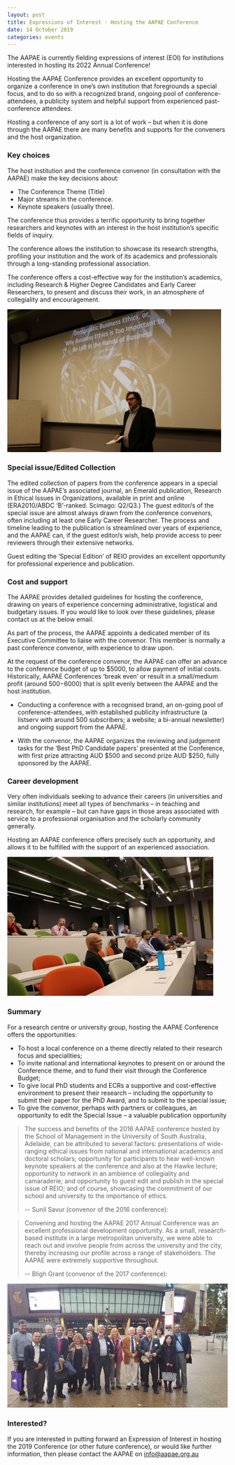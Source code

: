 ```yaml
---
layout: post
title: Expressions of Interest - Hosting the AAPAE Conference
date: 14 October 2019
categories: events
---
```


The AAPAE is currently fielding expressions of interest (EOI) for institutions interested in hosting its 2022 Annual Conference! 

Hosting the AAPAE Conference provides an excellent opportunity to organize a conference in one’s own institution that foregrounds a special focus, and to do so with a recognized brand, ongoing pool of conference-attendees, a publicity system and helpful support from experienced past-conference attendees.

Hosting a conference of any sort is a lot of work – but when it is done through the AAPAE there are many benefits and supports for the conveners and the host organization. 

### Key choices 

The host institution and the conference convenor (in consultation with the AAPAE) make the key decisions about:

  - The Conference Theme (Title)
  - Major streams in the conference.
  - Keynote speakers (usually three).

The conference thus provides a terrific opportunity to bring together researchers and keynotes with an interest in the host institution’s specific fields of inquiry.

The conference allows the institution to showcase its research strengths, profiling your institution and the work of its academics and professionals through a long-standing professional association.
 
The conference offers a cost-effective way for the institution’s academics, including Research & Higher Degree Candidates and Early Career Researchers, to present and discuss their work, in an atmosphere of collegiality and encouragement.

![Carl Rhodes](/documents/rhodes.png)

### Special issue/Edited Collection

The edited collection of papers from the conference appears in a special issue of the AAPAE’s associated journal, an Emerald publication, Research in Ethical Issues in Organizations, available in print and online (ERA2010/ABDC ‘B’-ranked. Scimago: Q2/Q3.) 
The guest editor/s of the special issue are almost always drawn from the conference convenors, often including at least one Early Career Researcher. The process and timeline leading to the publication is streamlined over years of experience, and the AAPAE can, if the guest editor/s wish, help provide access to peer reviewers through their extensive networks.

Guest editing the ‘Special Edition’ of REIO provides an excellent opportunity for professional experience and publication.


### Cost and support

The AAPAE provides detailed guidelines for hosting the conference, drawing on years of experience concerning administrative, logistical and budgetary issues. If you would like to look over these guidelines, please contact us at the below email.

As part of the process, the AAPAE appoints a dedicated member of its Executive Committee to liaise with the convenor. This member is normally a past conference convenor, with experience to draw upon. 

At the request of the conference convenor, the AAPAE can offer an advance to the conference budget of up to $5000, to allow payment of initial costs. Historically, AAPAE Conferences ‘break even’ or result in a small/medium profit (around $500-$6000) that is split evenly between the AAPAE and the host institution. 

  - Conducting a conference with a recognised brand, an on-going pool of conference-attendees, with established publicity infrastructure (a listserv with around 500 subscribers; a website; a bi-annual newsletter) and ongoing support from the AAPAE.

  - With the convenor, the AAPAE organizes the reviewing and judgement tasks for the ‘Best PhD Candidate papers’ presented at the Conference, with first prize attracting AUD $500 and second prize AUD $250, fully sponsored by the AAPAE.


### Career development

Very often individuals seeking to advance their careers (in universities and similar institutions) meet all types of benchmarks – in teaching and research, for example – but can have gaps in those areas associated with service to a professional organisation and the scholarly community generally. 

Hosting an AAPAE conference offers precisely such an opportunity, and allows it to be fulfilled with the support of an experienced association. 

![Career development](/documents/career-development.png)

### Summary

For a research centre or university group, hosting the AAPAE Conference offers the opportunities:

  - To host a local conference on a theme directly related to their research focus and specialities;
  - To invite national and international keynotes to present on or around the Conference theme, and to fund their visit through the Conference Budget;
  - To give local PhD students and ECRs a supportive and cost-effective environment to present their research – including the opportunity to submit their paper for the PhD Award, and to submit to the special issue;
  - To give the convenor, perhaps with partners or colleagues, an opportunity to edit the Special Issue – a valuable publication opportunity

> The success and benefits of the 2016 AAPAE conference hosted by the School of Management in the University of South Australia, Adelaide, can be attributed to several factors: presentations of wide-ranging ethical issues from national and international academics and doctoral scholars; opportunity for participants to hear well-known keynote speakers at the conference and also at the Hawke lecture; opportunity to network in an ambience of collegiality and camaraderie; and opportunity to guest edit and publish in the special issue of REIO; and of course, showcasing the commitment of our school and university to the importance of ethics.  
>  
> -- Sunil Savur (convenor of the 2016 conference):

> Convening and hosting the AAPAE 2017 Annual Conference was an excellent professional development opportunity. As a small, research-based institute in a large metropolitan university, we were able to reach out and involve people from across the university and the city, thereby increasing our profile across a range of stakeholders. The AAPAE were extremely supportive throughout.  
>  
> -- Bligh Grant (convenor of the 2017 conference):

![2017 conference program](/documents/conference.png)


### Interested?

If you are interested in putting forward an Expression of Interest in hosting the 2019 Conference (or other future conference), or would like further information, then please contact the AAPAE on [info@aapae.org.au](mailto:info@aapae.org.au) 

